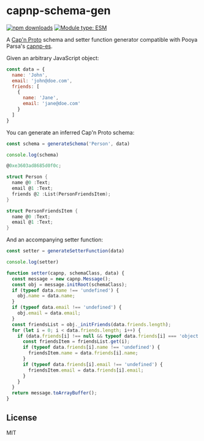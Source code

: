 # capnp-schema-gen

[![npm downloads](https://img.shields.io/npm/dm/capnp-schema-gen)](https://npm.chart.dev/capnp-schema-gen)
[![Module type: ESM](https://img.shields.io/badge/module%20type-esm-brightgreen)](https://github.com/voxpelli/badges-cjs-esm)

A [Cap'n Proto](https://capnproto.org/) schema and setter function generator compatible with Pooya Parsa's [capnp-es](https://github.com/unjs/capnp-es).

Given an arbitrary JavaScript object:

```js
const data = {
  name: 'John', 
  email: 'john@doe.com', 
  friends: [
    { 
      name: 'Jane',
      email: 'jane@doe.com'
    }
  ]
}
```

You can generate an inferred Cap'n Proto schema:

```js
const schema = generateSchema('Person', data)

console.log(schema)
```

```c
@0xe3603ad8685d0f0c;

struct Person {
  name @0 :Text;
  email @1 :Text;
  friends @2 :List(PersonFriendsItem);
}

struct PersonFriendsItem {
  name @0 :Text;
  email @1 :Text;
}
```

And an accompanying setter function:

```js
const setter = generateSetterFunction(data)

console.log(setter)
```

```js
function setter(capnp, schemaClass, data) {
  const message = new capnp.Message();
  const obj = message.initRoot(schemaClass);
  if (typeof data.name !== 'undefined') {
    obj.name = data.name;
  }
  if (typeof data.email !== 'undefined') {
    obj.email = data.email;
  }
  const friendsList = obj._initFriends(data.friends.length);
  for (let i = 0; i < data.friends.length; i++) {
    if (data.friends[i] !== null && typeof data.friends[i] === 'object') {
      const friendsItem = friendsList.get(i);
      if (typeof data.friends[i].name !== 'undefined') {
        friendsItem.name = data.friends[i].name;
      }
      if (typeof data.friends[i].email !== 'undefined') {
        friendsItem.email = data.friends[i].email;
      }
    }
  }
  return message.toArrayBuffer();
}
```

## License

MIT
